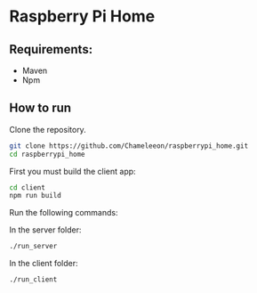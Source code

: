 # Raspberry Pi Home

## Requirements:

* Maven
* Npm

## How to run
Clone the repository.

```bash
git clone https://github.com/Chameleeon/raspberrypi_home.git
cd raspberrypi_home
```

First you must build the client app:
```bash
cd client
npm run build
```

Run the following commands:

In the server folder:

```bash
./run_server
```
In the client folder:

```bash
./run_client
```
